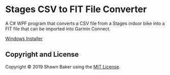 # Stages CSV to FIT File Converter

A C# WPF program that converts a CSV file from a Stages indoor bike into a FIT file that can be imported into Garmin Connect.

[Windows Installer](https://raw.githubusercontent.com/ShawnBaker/StagesCsvToFit/master/publish/setup.exe)

## Copyright and License

Copyright &copy; 2019 Shawn Baker using the [MIT License](https://opensource.org/licenses/MIT).
